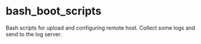 # bash_boot_scripts
Bash scripts for upload and configuring remote host. Collect some logs and send to the log server.
